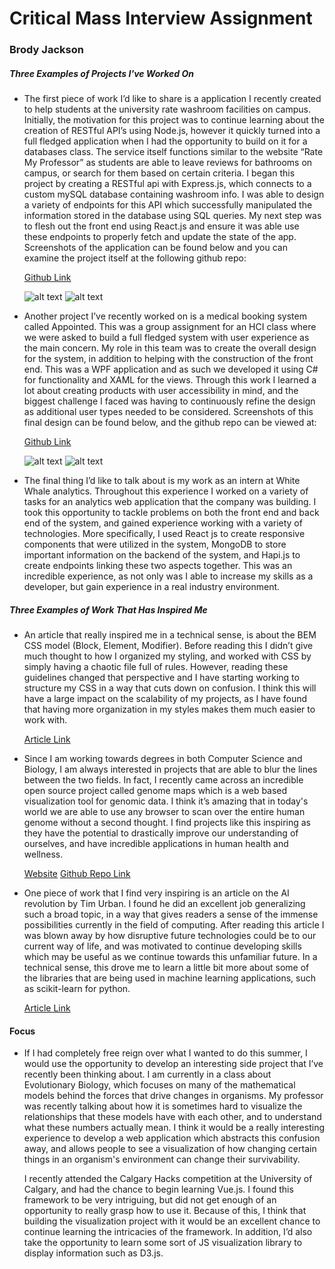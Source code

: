 #  Critical Mass Interview Assignment
### Brody Jackson

##### Three Examples of Projects I've Worked On


* The first piece of work I’d like to share is a application I recently created to help students at the university rate washroom facilities on campus. Initially, the motivation for this project was to continue learning about the creation of RESTful API’s using Node.js, however it quickly turned into a full fledged application when I had the opportunity to build on it for a databases class. The service itself functions similar to the website “Rate My Professor” as students are able to leave reviews for bathrooms on campus, or search for them based on certain criteria. I began this project by creating a RESTful api with Express.js, which connects to a custom mySQL database containing washroom info. I was able to design a variety of endpoints for this API which successfully manipulated the information stored in the database using SQL queries. My next step was to flesh out the front end using React.js and ensure it was able use these endpoints to properly fetch and update the state of the app. Screenshots of the application can be found below and you can examine the project itself at the following github repo:

  [Github Link](https://github.com/BrodyJackson/Appointed)
 
  ![alt text](https://picsum.photos/200/300)
  ![alt text](https://picsum.photos/200/300)
  
* Another project I’ve recently worked on is a medical booking system called Appointed. This was a group assignment for an HCI class where we were asked to build a full fledged system with user experience as the main concern. My role in this team was to create the overall design for the system, in addition to helping with the construction of the front end. This was a WPF application and as such we developed it using C# for functionality and XAML for the views. Through this work I learned a lot about creating products with user accessibility in mind, and the biggest challenge I faced was having to continuously refine the design as additional user types needed to be considered. Screenshots of this final design can be found below, and the github repo can be viewed at:

  [Github Link](https://github.com/BrodyJackson/PeeOrFlee)
 
  ![alt text](https://picsum.photos/200/300)
  ![alt text](https://picsum.photos/200/300)
  
* The final thing I’d like to talk about is my work as an intern at White Whale analytics. Throughout this experience I worked on a variety of tasks for an analytics web application that the company was building. I took this opportunity to tackle problems on both the front end and back end of the system, and gained experience working with a variety of technologies. More specifically, I used React js to create responsive components that were utilized in the system, MongoDB to store important information on the backend of the system, and Hapi.js to create endpoints linking these two aspects together. This was an incredible experience, as not only was I able to increase my skills as a developer, but gain experience in a real industry environment.


##### Three Examples of Work That Has Inspired Me 


* An article that really inspired me in a technical sense, is about the BEM CSS model (Block, Element, Modifier). Before reading this I didn’t give much thought to how I organized my styling, and worked with CSS by simply having a chaotic file full of rules. However, reading these guidelines changed that perspective and I have starting working to structure my CSS in a way that cuts down on confusion. I think this will have a large impact on the scalability of my projects, as I have found that having more organization in my styles makes them much easier to work with.

  [Article Link](http://getbem.com/introduction/)
 
* Since I am working towards degrees in both Computer Science and Biology, I am always interested in projects that are able to blur the lines between the two fields. In fact, I recently came across an incredible open source project called genome maps which is a web based visualization tool for genomic data. I think it’s amazing that in today's world we are able to use any browser to scan over the entire human genome without a second thought. I find projects like this inspiring as they have the potential to drastically improve our understanding of ourselves, and have incredible applications in human health and wellness.

  [Website](http://www.genomemaps.org/)
  [Github Repo Link](https://github.com/opencb/genome-maps)
  
* One piece of work that I find very inspiring is an article on the AI revolution by Tim Urban. I found he did an excellent job generalizing such a broad topic, in a way that gives readers a sense of the immense possibilities currently in the field of computing. After reading this article I was blown away by how disruptive future technologies could be to our current way of life, and was motivated to continue developing skills which may be useful as we continue towards this unfamiliar future. In a technical sense, this drove me to learn a little bit more about some of the libraries that are being used in machine learning applications, such as scikit-learn for python. 

  [Article Link](https://waitbutwhy.com/2015/01/artificial-intelligence-revolution-1.html )

#### Focus


* If I had completely free reign over what I wanted to do this summer, I would use the opportunity to develop an interesting side project that I’ve recently been thinking about. I am currently in a class about Evolutionary Biology, which focuses on many of the mathematical models behind the forces that drive changes in organisms. My professor was recently talking about how it is sometimes hard to visualize the relationships that these models have with each other, and to understand what these numbers actually mean. I think it would be a really interesting experience to develop a web application which abstracts this confusion away, and allows people to see a visualization of how changing certain things in an organism's  environment can change their survivability. 

  I recently attended the Calgary Hacks competition at the University of Calgary, and had the chance to begin learning Vue.js. I found this framework to be very intriguing, but did not get enough of an opportunity to really grasp how to use it. Because of this, I think that building the visualization project with it would be an excellent chance to continue learning the intricacies of the framework. In addition, I’d also take the opportunity to learn some sort of JS visualization library to display information such as D3.js.



